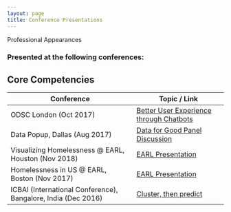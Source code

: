 ```yaml
---
layout: page
title: Conference Presentations
---
```


<p class="message">
  Professional Appearances
</p>


### <strong>Presented at the following conferences:</strong>

## <strong>Core Competencies</strong>

|Conference       |Topic / Link                  |
|------------------|-----------------------------|
| ODSC London (Oct 2017)    | [Better User Experience through Chatbots](https://www.youtube.com/watch?v=hAeRPAda8Ic&feature=youtu.be)  |
|  Data Popup, Dallas (Aug 2017)  |  [Data for Good Panel Discussion](https://dominodatalab.wistia.com/medias/t99v2dhaow)  |
|  Visualizing Homelessness @ EARL, Houston (Nov 2018) | [EARL Presentation](http://bit.ly/Sudha-EARL-Houston-2018-Presentation)  |
|  Homelessness in US @ EARL, Boston (Nov 2017)  |  [EARL Presentation](http://bit.ly/Sudha-EARL-Boston-2017-Presentation)  |
|ICBAI (International Conference), Bangalore, India (Dec 2016)  |  [Cluster, then predict](https://github.com/susub31/ClusterThenPredict-CaseStudy)  |


